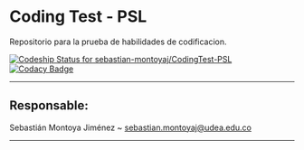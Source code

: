 # Coding Test - PSL
Repositorio para la prueba de habilidades de codificacion.

[ ![Codeship Status for sebastian-montoyaj/CodingTest-PSL](https://app.codeship.com/projects/71822ea0-7d92-0136-76d3-2add4da19089/status?branch=master)](https://app.codeship.com/projects/301169)
[![Codacy Badge](https://api.codacy.com/project/badge/Grade/3380a6d7a9c84903951c4fb64849a08e)](https://www.codacy.com/app/sebastian-montoyaj/CodingTest-PSL?utm_source=github.com&amp;utm_medium=referral&amp;utm_content=sebastian-montoyaj/CodingTest-PSL&amp;utm_campaign=Badge_Grade)

***
## Responsable:
Sebastián Montoya Jiménez ~ sebastian.montoyaj@udea.edu.co

***